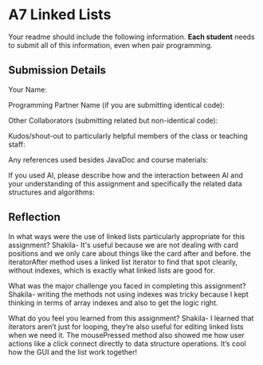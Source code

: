 # A7 Linked Lists

Your readme should include the following information. **Each student** needs to submit all of this information, even when pair programming. 

## Submission Details

Your Name:


Programming Partner Name (if you are submitting identical code):


Other Collaborators (submitting related but non-identical code):


Kudos/shout-out to particularly helpful members of the class or teaching staff:


Any references used besides JavaDoc and course materials:


If you used AI, please describe how and the interaction between AI and your understanding of this assignment and specifically the related data structures and algorithms:

## Reflection

In what ways were the use of linked lists particularly appropriate for this assignment?
Shakila- It's useful because we are not dealing with card positions and we only care about things like the card after and before. the iteratorAfter method uses a linked list iterator to find that spot cleanly, without indexes, which is exactly what linked lists are good for.

What was the major challenge you faced in completing this assignment?
Shakila- writing the methods not using indexes was tricky because I kept thinking in terms of array indexes and also to get the logic right. 

What do you feel you learned from this assignment?
Shakila- I learned that iterators aren’t just for looping, they’re also useful for editing linked lists when we need it. The mousePressed method also showed me how user actions like a click connect directly to data structure operations. It’s cool how the GUI and the list work together!

